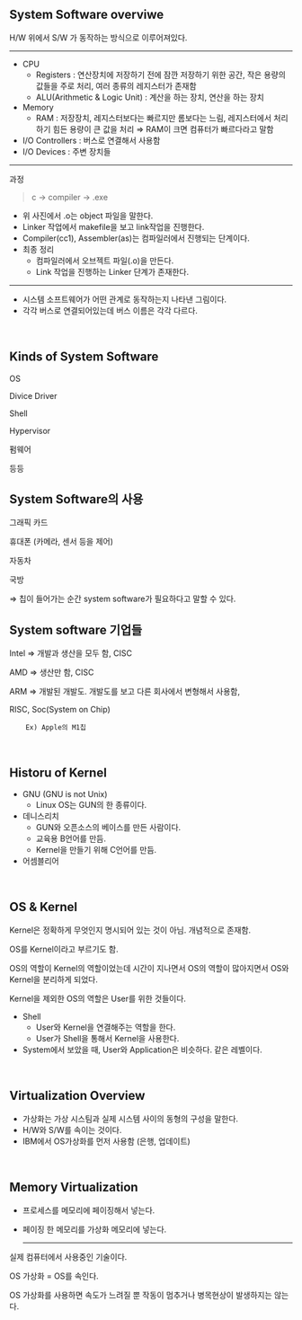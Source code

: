 ## System Software overviwe


H/W 위에서 S/W 가 동작하는 방식으로 이루어져있다.

---


- CPU
    - Registers : 연산장치에 저장하기 전에 잠깐 저장하기 위한 공간, 작은 용량의 값들을 주로 처리, 여러 종류의 레지스터가 존재함
    - ALU(Arithmetic & Logic Unit) : 계산을 하는 장치, 연산을 하는 장치
- Memory
    - RAM : 저장장치, 레지스터보다는 빠르지만 롬보다는 느림, 레지스터에서 처리하기 힘든 용량이 큰 값을 처리
    ⇒ RAM이 크면 컴퓨터가 빠르다라고 말함
- I/O Controllers : 버스로 연결해서 사용함
- I/O Devices : 주변 장치들

---


과정 

> c → compiler → .exe

- 위 사진에서 .o는 object 파일을 말한다.
- Linker 작업에서 makefile을 보고 link작업을 진행한다.
- Compiler(cc1), Assembler(as)는 컴파일러에서 진행되는 단계이다.
- 최종 정리
    - 컴파일러에서 오브젝트 파일(.o)을 만든다.
    - Link 작업을 진행하는 Linker 단계가 존재한다.

---

- 시스템 소프트웨어가 어떤 관계로 동작하는지 나타낸 그림이다.
- 각각 버스로 연결되어있는데 버스 이름은 각각 다르다.
<br>

## Kinds of System Software

OS

Divice Driver

Shell

Hypervisor

펌웨어

등등
<br>

## System Software의 사용

그래픽 카드

휴대폰 (카메라, 센서 등을 제어)

자동차

국방

⇒ 칩이 들어가는 순간 system  software가 필요하다고 말할 수 있다.
<br>

## System software 기업들

Intel ⇒ 개발과 생산을 모두 함, CISC

AMD ⇒ 생산만 함, CISC

ARM ⇒ 개발된 개발도. 개발도를 보고 다른 회사에서 변형해서 사용함, 

RISC, Soc(System on Chip)

        Ex) Apple의 M1칩
<br>

## Historu of Kernel

- GNU (GNU is not Unix)
    - Linux OS는 GUN의 한 종류이다.
- 데니스리치
    - GUN와 오픈소스의 베이스를 만든 사람이다.
    - 교육용 B언어를 만듬.
    - Kernel을 만들기 위해 C언어를 만듬.
- 어셈블리어
<br>

## OS & Kernel

Kernel은 정확하게 무엇인지 명시되어 있는 것이 아님. 개념적으로 존재함.

OS를 Kernel이라고 부르기도 함.

OS의 역할이 Kernel의 역할이었는데 시간이 지나면서 OS의 역할이 많아지면서 OS와 Kernel을 분리하게 되었다.

Kernel을 제외한 OS의 역할은 User를 위한 것들이다.

- Shell
    - User와 Kernel을 연결해주는 역할을 한다.
    - User가 Shell을 통해서 Kernel을 사용한다.
- System에서 보았을 때, User와 Application은 비슷하다. 같은 레벨이다.
<br>

## Virtualization Overview

- 가상화는 가상 시스팀과 실제 시스템 사이의 동형의 구성을 말한다.
- H/W와 S/W를 속이는 것이다.
- IBM에서 OS가상화를 먼저 사용함 (은행, 업데이트)
<br>

## Memory Virtualization

- 프로세스를 메모리에 페이징해서 넣는다.
- 페이징 한 메모리를 가상화 메모리에 넣는다.

    ---

실제 컴퓨터에서 사용중인 기술이다.

OS 가상화 = OS를 속인다.

OS 가상화를 사용하면 속도가 느려질 뿐 작동이 멈추거나 병목현상이 발생하지는 않는다.
